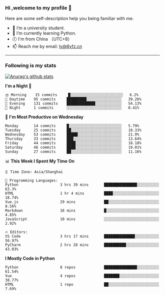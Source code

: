 ### Hi ,welcome to my profile 👋
Here are some self-description help you being familiar with me.
<!--
**liuyunfz/liuyunfz** is a ✨ _special_ ✨ repository because its `README.md` (this file) appears on your GitHub profile.
- 👯 I’m looking to collaborate on ...
- 🤔 I’m looking for help with ...
Here are some ideas to get you started:
-->
- 🏫 I’m a university student.
- 💪 I’m currently learning Python.
- 🕗 I'm from China （UTC+8）
- 📫 Reach me by email: [ly@6yfz.cn](mailto:ly@6yfz.cn)
  
---
### Following is my stats
  
[![Anurag's github stats](https://github-readme-stats.vercel.app/api?username=liuyunfz)](https://github.com/anuraghazra/github-readme-stats)
  
<!--START_SECTION:waka-->
**I'm a Night 🦉** 

```text
🌞 Morning    15 commits     █░░░░░░░░░░░░░░░░░░░░░░░░   6.2% 
🌆 Daytime    95 commits     █████████░░░░░░░░░░░░░░░░   39.26% 
🌃 Evening    131 commits    █████████████░░░░░░░░░░░░   54.13% 
🌙 Night      1 commits      ░░░░░░░░░░░░░░░░░░░░░░░░░   0.41%

```
📅 **I'm Most Productive on Wednesday** 

```text
Monday       14 commits     █░░░░░░░░░░░░░░░░░░░░░░░░   5.79% 
Tuesday      25 commits     ██░░░░░░░░░░░░░░░░░░░░░░░   10.33% 
Wednesday    53 commits     █████░░░░░░░░░░░░░░░░░░░░   21.9% 
Thursday     33 commits     ███░░░░░░░░░░░░░░░░░░░░░░   13.64% 
Friday       44 commits     ████░░░░░░░░░░░░░░░░░░░░░   18.18% 
Saturday     46 commits     ████░░░░░░░░░░░░░░░░░░░░░   19.01% 
Sunday       27 commits     ██░░░░░░░░░░░░░░░░░░░░░░░   11.16%

```


📊 **This Week I Spent My Time On** 

```text
⌚︎ Time Zone: Asia/Shanghai

💬 Programming Languages: 
Python                   3 hrs 39 mins       ███████████████░░░░░░░░░░   63.3% 
HTML                     1 hr 4 mins         ████░░░░░░░░░░░░░░░░░░░░░   18.74% 
Vue.js                   29 mins             ██░░░░░░░░░░░░░░░░░░░░░░░   8.56% 
Markdown                 16 mins             █░░░░░░░░░░░░░░░░░░░░░░░░   4.85% 
JavaScript               10 mins             ░░░░░░░░░░░░░░░░░░░░░░░░░   2.92%

🔥 Editors: 
VS Code                  3 hrs 17 mins       ██████████████░░░░░░░░░░░   56.97% 
PyCharm                  2 hrs 28 mins       ██████████░░░░░░░░░░░░░░░   43.03%

```

**I Mostly Code in Python** 

```text
Python                   8 repos             ███████████████░░░░░░░░░░   61.54% 
Vue                      4 repos             ███████░░░░░░░░░░░░░░░░░░   30.77% 
HTML                     1 repo              ██░░░░░░░░░░░░░░░░░░░░░░░   7.69%

```



<!--END_SECTION:waka-->
